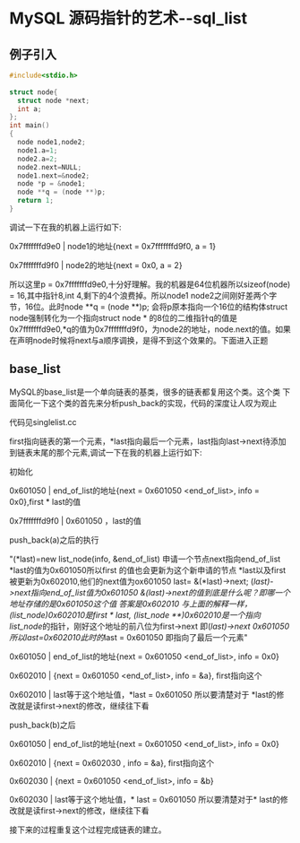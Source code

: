 # MySQL 源码指针的艺术--sql_list


## 例子引入

```cpp
#include<stdio.h>
   
struct node{
  struct node *next;
  int a;
}; 
int main()
{  
  node node1,node2;
  node1.a=1;
  node2.a=2;
  node2.next=NULL;
  node1.next=&node2;                                                                                                                                  
  node *p = &node1;
  node **q = (node **)p;
  return 1;
} 
```

调试一下在我的机器上运行如下:

0x7fffffffd9e0 | node1的地址{next = 0x7fffffffd9f0, a = 1}

0x7fffffffd9f0 | node2的地址{next = 0x0, a = 2}

所以这里p = 0x7fffffffd9e0,十分好理解。我的机器是64位机器所以sizeof(node) = 16,其中指针8,int 4,剩下的4个浪费掉。所以node1 node2之间刚好差两个字节，16位。此时node **q = (node **)p; 会将p原本指向一个16位的结构体struct node强制转化为一个指向struct node * 的8位的二维指针q的值是0x7fffffffd9e0,*q的值为0x7fffffffd9f0，为node2的地址，node.next的值。如果在声明node时候将next与a顺序调换，是得不到这个效果的。下面进入正题

## base_list

MySQL的base_list是一个单向链表的基类，很多的链表都复用这个类。这个类
下面简化一下这个类的首先来分析push_back的实现，代码的深度让人叹为观止

代码见singlelist.cc

first指向链表的第一个元素，*last指向最后一个元素，last指向last->next待添加到链表末尾的那个元素,调试一下在我的机器上运行如下:

初始化

0x601050       | end_of_list的地址{next = 0x601050 &lt;end_of_list&gt;, info = 0x0},first * last的值

0x7fffffffd9f0 | 0x601050 ，last的值

push_back(a)之后的执行

"(*last)=new list_node(info, &end_of_list) 申请一个节点next指向end_of_list
*last的值为0x601050所以first 的值也会更新为这个新申请的节点
*last以及first被更新为0x602010,他们的next值为ox601050
last= &(*last)->next;
(*last)->next指向end_of_list值为0x601050
&(*last)->next的值到底是什么呢？即哪一个地址存储的是0x601050这个值
答案是0x602010
与上面的解释一样，(list_node*)0x602010是first * last, (list_node **)0x602010是一个指向list_node*的指针，刚好这个地址的前八位为first->next
即(*last)->next 0x601050 所以last=0x602010此时的*last = 0x601050 即指向了最后一个元素"

0x601050       | end_of_list的地址{next = 0x601050 <end_of_list>, info = 0x0}

0x602010       | {next = 0x601050 <end_of_list>, info = &a}, first指向这个

0x602010       | last等于这个地址值，*last = 0x601050 所以要清楚对于 *last的修改就是读first->next的修改，继续往下看



push_back(b)之后

0x601050       | end_of_list的地址{next = 0x601050 <end_of_list>, info = 0x0}

0x602010       | {next = 0x602030 , info = &a}, first指向这个

0x602030       | {next = 0x601050 <end_of_list>, info = &b} 

0x602030       | last等于这个地址值，* last = 0x601050 所以要清楚对于* last的修改就是读first->next的修改，继续往下看

接下来的过程重复这个过程完成链表的建立。

